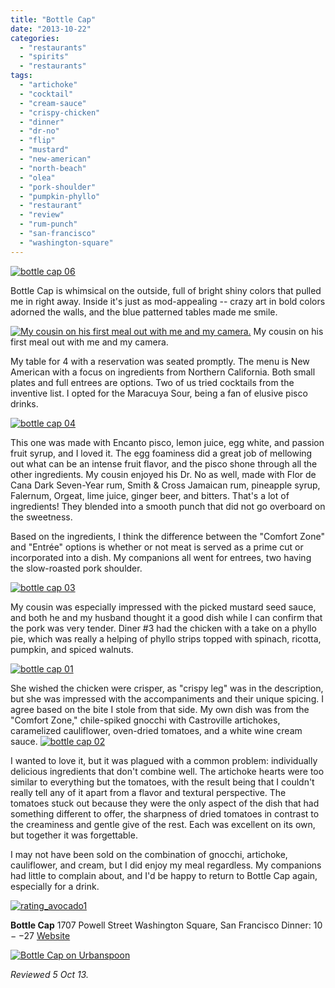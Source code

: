 ```yaml
---
title: "Bottle Cap"
date: "2013-10-22"
categories:
  - "restaurants"
  - "spirits"
  - "restaurants"
tags:
  - "artichoke"
  - "cocktail"
  - "cream-sauce"
  - "crispy-chicken"
  - "dinner"
  - "dr-no"
  - "flip"
  - "mustard"
  - "new-american"
  - "north-beach"
  - "olea"
  - "pork-shoulder"
  - "pumpkin-phyllo"
  - "restaurant"
  - "review"
  - "rum-punch"
  - "san-francisco"
  - "washington-square"
---
```


[![bottle cap 06](http://s3.amazonaws.com/thegourmez-wpmedia/2013/10/bottle-cap-06.jpg)](http://www.thegourmez.com/2013/10/bottle-cap/bottle-cap-06/)

Bottle Cap is whimsical on the outside, full of bright shiny colors that pulled me in right away. Inside it's just as mod-appealing -- crazy art in bold colors adorned the walls, and the blue patterned tables made me smile.




<div class="caption">

[![My cousin on his first meal out with me and my camera.](http://s3.amazonaws.com/thegourmez-wpmedia/2013/10/bottle-cap-05.jpg)](http://www.thegourmez.com/2013/10/bottle-cap/bottle-cap-05/) My cousin on his first meal out with me and my camera.</div>


My table for 4 with a reservation was seated promptly. The menu is New American with a focus on ingredients from Northern California. Both small plates and full entrees are options. Two of us tried cocktails from the inventive list. I opted for the Maracuya Sour, being a fan of elusive pisco drinks.

[![bottle cap 04](http://s3.amazonaws.com/thegourmez-wpmedia/2013/10/bottle-cap-04.jpg)](http://www.thegourmez.com/2013/10/bottle-cap/bottle-cap-04/)

This one was made with Encanto pisco, lemon juice, egg white, and passion fruit syrup, and I loved it. The egg foaminess did a great job of mellowing out what can be an intense fruit flavor, and the pisco shone through all the other ingredients. My cousin enjoyed his Dr. No as well, made with Flor de Cana Dark Seven-Year rum, Smith & Cross Jamaican rum, pineapple syrup, Falernum, Orgeat, lime juice, ginger beer, and bitters. That's a lot of ingredients! They blended into a smooth punch that did not go overboard on the sweetness.

Based on the ingredients, I think the difference between the "Comfort Zone" and "Entrée" options is whether or not meat is served as a prime cut or incorporated into a dish. My companions all went for entrees, two having the slow-roasted pork shoulder.

[![bottle cap 03](http://s3.amazonaws.com/thegourmez-wpmedia/2013/10/bottle-cap-03.jpg)](http://www.thegourmez.com/2013/10/bottle-cap/bottle-cap-03/)

My cousin was especially impressed with the picked mustard seed sauce, and both he and my husband thought it a good dish while I can confirm that the pork was very tender. Diner #3 had the chicken with a take on a phyllo pie, which was really a helping of phyllo strips topped with spinach, ricotta, pumpkin, and spiced walnuts.

[![bottle cap 01](http://s3.amazonaws.com/thegourmez-wpmedia/2013/10/bottle-cap-01.jpg)](http://www.thegourmez.com/2013/10/bottle-cap/bottle-cap-01/)

She wished the chicken were crisper, as "crispy leg" was in the description, but she was impressed with the accompaniments and their unique spicing. I agree based on the bite I stole from that side. My own dish was from the "Comfort Zone," chile-spiked gnocchi with Castroville artichokes, caramelized cauliflower, oven-dried tomatoes, and a white wine cream sauce. [![bottle cap 02](http://s3.amazonaws.com/thegourmez-wpmedia/2013/10/bottle-cap-02.jpg)](http://www.thegourmez.com/2013/10/bottle-cap/bottle-cap-02/)

I wanted to love it, but it was plagued with a common problem: individually delicious ingredients that don't combine well. The artichoke hearts were too similar to everything but the tomatoes, with the result being that I couldn't really tell any of it apart from a flavor and textural perspective. The tomatoes stuck out because they were the only aspect of the dish that had something different to offer, the sharpness of dried tomatoes in contrast to the creaminess and gentle give of the rest. Each was excellent on its own, but together it was forgettable.

I may not have been sold on the combination of gnocchi, artichoke, cauliflower, and cream, but I did enjoy my meal regardless. My companions had little to complain about, and I'd be happy to return to Bottle Cap again, especially for a drink.

[![rating_avocado1](http://s3.amazonaws.com/thegourmez-wpmedia/2009/02/rating_avocado1.gif)](http://www.thegourmez.com/2009/02/restaurant-review-nanas-durham/rating_avocado1/)

**Bottle Cap** 1707 Powell Street Washington Square, San Francisco Dinner: $10--$27 [Website](http://www.bottlecapsf.com/)

[![Bottle Cap on Urbanspoon](http://www.urbanspoon.com/b/link/1619519/minilink.gif)](http://www.urbanspoon.com/r/6/1619519/restaurant/North-Beach/Bottle-Cap-San-Francisco)

_Reviewed 5 Oct 13._
